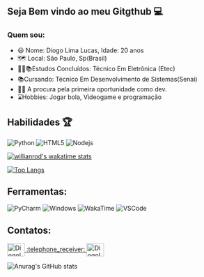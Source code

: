 ##	Seja Bem vindo ao meu Gitgthub  :computer:
 
### Quem sou:
 - :smiley: Nome:  Diogo Lima Lucas, Idade: 20 anos
 - :world_map: Local:  São Paulo, Sp(Brasil)
 -  :man_student::books:Estudos Concluídos: Técnico Em Eletrônica (Etec) 
 - :books:Cursando: Técnico Em Desenvolvimento de Sistemas(Senai)
 - :man_office_worker: A procura pela primeira oportunidade como dev.
 - :hourglass:Hobbies:  Jogar bola, Videogame e programação
 

## Habilidades :trophy:

![Python](https://camo.githubusercontent.com/b48b6578442b6bd01b431da22b8f1e7d32f18934a012d18f712116976e881202/68747470733a2f2f696d672e736869656c64732e696f2f62616467652f2d507974686f6e2d3337373641423f266c6f676f3d507974686f6e266c6f676f436f6c6f723d464646464646) 
![HTML5](https://camo.githubusercontent.com/269f27474e31fa88c5cc25a57b3bce9b9bd087c1e4131151cc7d2da21bc328cb/68747470733a2f2f696d672e736869656c64732e696f2f62616467652f2d48544d4c352d4533344632363f266c6f676f3d48544d4c35266c6f676f436f6c6f723d464646464646)
![Nodejs](https://camo.githubusercontent.com/b18cd96f056a7af4213539108d08784f3e02e3eee1fbc0ea497d2364ca211806/68747470733a2f2f696d672e736869656c64732e696f2f62616467652f4a6176615363726970742d4637444631453f7374796c653d666c61742d737175617265266c6f676f3d6a617661736372697074266c6f676f436f6c6f723d626c61636b)

[![willianrod's wakatime stats](https://github-readme-stats.vercel.app/api/wakatime?username=Diogolimalucas&show_icons=true&theme=radical)](https://github.com/anuraghazra/github-readme-stats)


[![Top Langs](https://github-readme-stats.vercel.app/api/top-langs/?username=diogolimalucasdev&show_icons=true&theme=radical)](https://github.com/diogolimalucasdev/github-readme-stats)

## Ferramentas:

![PyCharm](https://camo.githubusercontent.com/d91ea087b50dccc79db633d2c7ca07674dbbeabd136da7964f8baee4e408f4ac/68747470733a2f2f696d672e736869656c64732e696f2f62616467652f2d5079436861726d2d3138313731373f266c6f676f3d5079436861726d266c6f676f436f6c6f723d464646464646) ![Windows](https://camo.githubusercontent.com/c99c5c1e2b0441d15f05924226ce0cfd7d9880960fd66b15469ee761ed8a6b7c/68747470733a2f2f696d672e736869656c64732e696f2f62616467652f2d57696e646f77732d3030373844363f266c6f676f3d57696e646f7773266c6f676f436f6c6f723d464646464646) ![WakaTime](https://camo.githubusercontent.com/1f0b2f6dedab08150721519da366322f570ea1d88ffde27b938042d1b627edfd/68747470733a2f2f696d672e736869656c64732e696f2f62616467652f2d57616b6154696d652d3138313731373f266c6f676f3d57616b6154696d65266c6f676f436f6c6f723d464646464646) ![VSCode](https://camo.githubusercontent.com/1bebed34ef8cba16143fcff8a76a2018ca09c8192400743068b4fcf52833597e/68747470733a2f2f696d672e736869656c64732e696f2f62616467652f2d5653436f64652d3030374143433f266c6f676f3d56697375616c25323053747564696f253230436f6465266c6f676f436f6c6f723d464646464646)

## Contatos:
<a href="https://www.linkedin.com/in/diogolimadev/" target="_blank">
<img align="center" alt="DiogoLima-linkedin" height="30" width="40" src="https://cdn.jsdelivr.net/npm/simple-icons@3.0.1/icons/linkedin.svg" style="max-width:100%;">
</a>


<a href="https://api.whatsapp.com/send?phone=5511956964024" target="_blank">
 :telephone_receiver:  </a>

<a href="https://www.instagram.com/diogolimalucas/" target="_blank">
<img align="center" alt="DiogoLima-instagram" height="30" width="40" src="https://cdn.jsdelivr.net/npm/simple-icons@3.0.1/icons/instagram.svg" style="max-width:100%;">
</a>






![Anurag's GitHub stats](https://github-readme-stats.vercel.app/api?username=diogolimalucasdev&show_icons=true&theme=radical)

